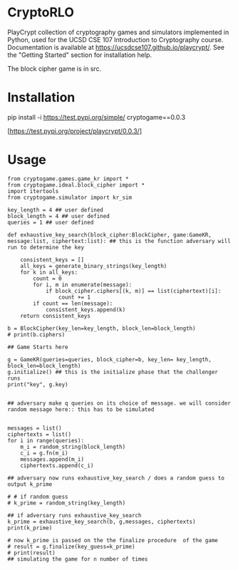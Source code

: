# CryptoRLO
PlayCrypt collection of cryptography games and simulators implemented in Python, used for the UCSD CSE 107 Introduction to Cryptography course. Documentation is available at https://ucsdcse107.github.io/playcrypt/. See the "Getting Started" section for installation help.

The block cipher game is in src. 

# Installation

pip install -i https://test.pypi.org/simple/ cryptogame==0.0.3

[https://test.pypi.org/project/playcrypt/0.0.3/]

# Usage
```
from cryptogame.games.game_kr import *
from cryptogame.ideal.block_cipher import *
import itertools
from cryptogame.simulator import kr_sim

key_length = 4 ## user defined
block_length = 4 ## user defined
queries = 1 ## user defined

def exhaustive_key_search(block_cipher:BlockCipher, game:GameKR, message:list, ciphertext:list): ## this is the function adversary will run to determine the key

	consistent_keys = []
	all_keys = generate_binary_strings(key_length)
	for k in all_keys:
		count = 0
		for i, m in enumerate(message):
			if block_cipher.ciphers[(k, m)] == list(ciphertext)[i]:
				count += 1
		if count == len(message):
			consistent_keys.append(k)
	return consistent_keys

b = BlockCipher(key_len=key_length, block_len=block_length)
# print(b.ciphers)

## Game Starts here

g = GameKR(queries=queries, block_cipher=b, key_len= key_length, block_len=block_length)
g.initialize() ## this is the initialize phase that the challenger runs
print("key", g.key)


## adversary make q queries on its choice of message. we will consider random message here:: this has to be simulated


messages = list()
ciphertexts = list()
for i in range(queries):
	m_i = random_string(block_length)
	c_i = g.fn(m_i)
	messages.append(m_i)
	ciphertexts.append(c_i)

## adversary now runs exhaustive_key_search / does a random guess to output k_prime

# # if random guess
# k_prime = random_string(key_length)

## if adversary runs exhaustive_key_search
k_prime = exhaustive_key_search(b, g,messages, ciphertexts)
print(k_prime)

# now k_prime is passed on the the finalize procedure  of the game
# result = g.finalize(key_guess=k_prime)
# print(result)
## simulating the game for n number of times
```
